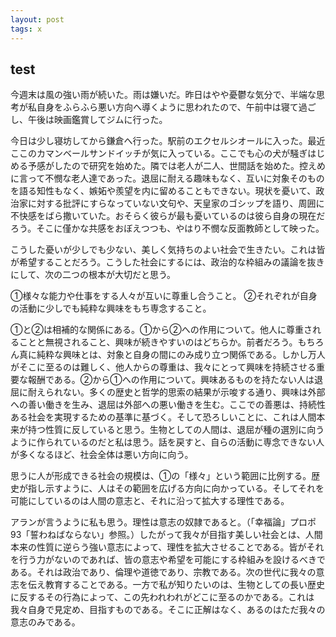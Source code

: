 ```yaml
---
layout: post
tags: x
---
```


## test
今週末は風の強い雨が続いた。雨は嫌いだ。昨日はやや憂鬱な気分で、半端な思考が私自身をふらふら悪い方向へ導くように思われたので、午前中は寝て過ごし、午後は映画鑑賞してジムに行った。

今日は少し寝坊してから鎌倉へ行った。駅前のエクセルシオールに入った。最近ここのカマンベールサンドイッチが気に入っている。ここでも心の犬が騒ぎはじめる予感がしたので研究を始めた。隣では老人が二人、世間話を始めた。控えめに言って不憫な老人達であった。退屈に耐える趣味もなく、互いに対象そのものを語る知性もなく、嫉妬や羨望を内に留めることもできない。現状を憂いて、政治家に対する批評にすらなっていない文句や、天皇家のゴシップを語り、周囲に不快感をばら撒いていた。おそらく彼らが最も憂いているのは彼ら自身の現在だろう。そこに僅かな共感をおぼえつつも、やはり不憫な反面教師として映った。

こうした憂いが少しでも少ない、美しく気持ちのよい社会で生きたい。これは皆が希望することだろう。こうした社会にするには、政治的な枠組みの議論を抜きにして、次の二つの根本が大切だと思う。

①様々な能力や仕事をする人々が互いに尊重し合うこと。
②それぞれが自身の活動に少しでも純粋な興味をもち専念すること。

①と②は相補的な関係にある。①から②への作用について。他人に尊重されることと無視されること、興味が続きやすいのはどちらか。前者だろう。もちろん真に純粋な興味とは、対象と自身の間にのみ成り立つ関係である。しかし万人がそこに至るのは難しく、他人からの尊重は、我々にとって興味を持続させる重要な報酬である。②から①への作用について。興味あるものを持たない人は退屈に耐えられない。多くの歴史と哲学的思索の結果が示唆する通り、興味は外部への善い働きを生み、退屈は外部への悪い働きを生む。ここでの善悪は、持続性ある社会を実現するための基準に基づく。そして恐ろしいことに、これは人間本来が持つ性質に反していると思う。生物としての人間は、退屈が種の選別に向うように作られているのだと私は思う。話を戻すと、自らの活動に専念できない人が多くなるほど、社会全体は悪い方向に向う。

思うに人が形成できる社会の規模は、①の「様々」という範囲に比例する。歴史が指し示すように、人はその範囲を広げる方向に向かっている。そしてそれを可能にしているのは人間の意志と、それに沿って拡大する理性である。

アランが言うように私も思う。理性は意志の奴隷であると。（「幸福論」プロポ93「誓わねばならない」参照。）したがって我々が目指す美しい社会とは、人間本来の性質に逆らう強い意志によって、理性を拡大させることである。皆がそれを行う力がないのであれば、皆の意志や希望を可能にする枠組みを設けるべきである。それは政治であり、倫理や道徳であり、宗教である。次の世代に我々の意志を伝え教育することである。一方で私が知りたいのは、生物としての長い歴史に反するその行為によって、この先われわれがどこに至るのかである。これは我々自身で見定め、目指すものである。そこに正解はなく、あるのはただ我々の意志のみである。